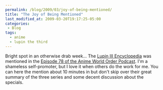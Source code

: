 ```yaml
---
permalink: /blog/2009/03/joy-of-being-mentioned/
title: "The Joy of Being Mentioned"
last_modified_at: 2009-03-20T19:17:25-05:00
categories:
 - Blog
tags:
  - anime
  - lupin the third
---
```


Bright spot in an otherwise drab week... The [Lupin III Encyclopedia](http://www.lupinencyclopedia.com/) was mentioned in
the [Episode 78 of the Anime World Order Podcast](http://animeworldorder.blogspot.com/2009/03/anime-world-order-show-78a-look-mr.html).
I'm a shameless self-promoter, but I love it when others do the work for me. You can here the mention about 10 minutes in
but don't skip over their great summary of the three series and some decent discussion about the specials.